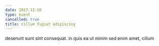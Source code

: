 ```yaml
---
date: 2017-12-18
type: event
cancelled: true
title: cillum fugiat adipiscing
---
```

deserunt sunt sint consequat. in quis ea ut minim sed enim amet, cillum